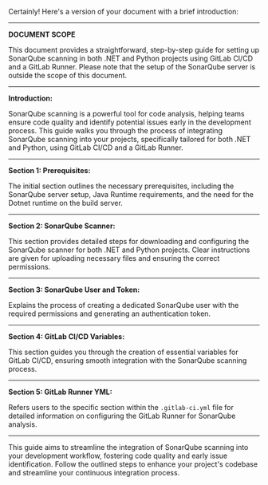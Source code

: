 Certainly! Here's a version of your document with a brief introduction:

---

**DOCUMENT SCOPE**

This document provides a straightforward, step-by-step guide for setting up SonarQube scanning in both .NET and Python projects using GitLab CI/CD and a GitLab Runner. Please note that the setup of the SonarQube server is outside the scope of this document.

---

**Introduction:**

SonarQube scanning is a powerful tool for code analysis, helping teams ensure code quality and identify potential issues early in the development process. This guide walks you through the process of integrating SonarQube scanning into your projects, specifically tailored for both .NET and Python, using GitLab CI/CD and a GitLab Runner.

---

**Section 1: Prerequisites:**

The initial section outlines the necessary prerequisites, including the SonarQube server setup, Java Runtime requirements, and the need for the Dotnet runtime on the build server.

---

**Section 2: SonarQube Scanner:**

This section provides detailed steps for downloading and configuring the SonarQube scanner for both .NET and Python projects. Clear instructions are given for uploading necessary files and ensuring the correct permissions.

---

**Section 3: SonarQube User and Token:**

Explains the process of creating a dedicated SonarQube user with the required permissions and generating an authentication token.

---

**Section 4: GitLab CI/CD Variables:**

This section guides you through the creation of essential variables for GitLab CI/CD, ensuring smooth integration with the SonarQube scanning process.

---

**Section 5: GitLab Runner YML:**

Refers users to the specific section within the `.gitlab-ci.yml` file for detailed information on configuring the GitLab Runner for SonarQube analysis.

---

This guide aims to streamline the integration of SonarQube scanning into your development workflow, fostering code quality and early issue identification. Follow the outlined steps to enhance your project's codebase and streamline your continuous integration process.
